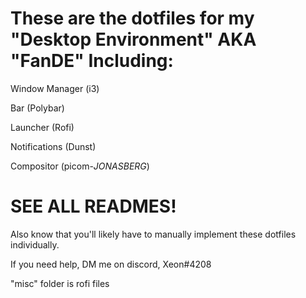# These are the dotfiles for my "Desktop Environment" AKA "FanDE" Including:

Window Manager (i3)

Bar (Polybar)

Launcher (Rofi)

Notifications (Dunst)

Compositor (picom-*JONASBERG*) 

# SEE ALL READMES!
Also know that you'll likely have to manually implement these dotfiles individually. 

If you need help, DM me on discord, Xeon#4208

"misc" folder is rofi files




